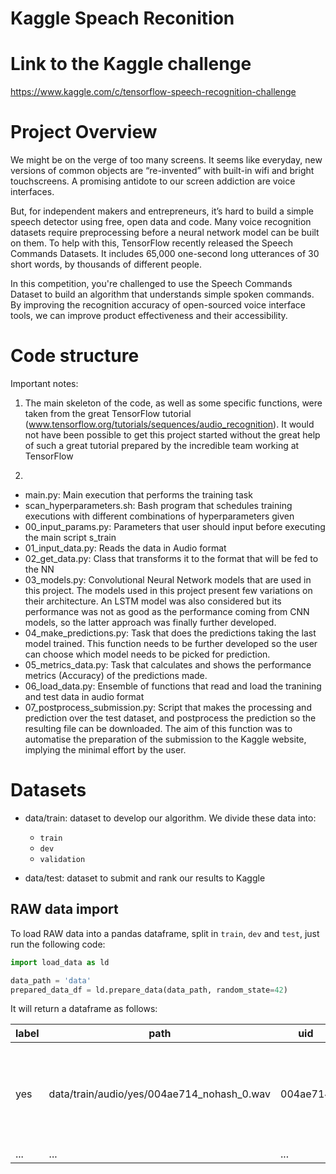 # Kaggle Speach Reconition 

# Link to the Kaggle challenge
https://www.kaggle.com/c/tensorflow-speech-recognition-challenge

# Project Overview
We might be on the verge of too many screens. It seems like everyday, new versions of common objects are “re-invented” with built-in wifi and bright touchscreens. A promising antidote to our screen addiction are voice interfaces.

But, for independent makers and entrepreneurs, it’s hard to build a simple speech detector using free, open data and code. Many voice recognition datasets require preprocessing before a neural network model can be built on them. To help with this, TensorFlow recently released the Speech Commands Datasets. It includes 65,000 one-second long utterances of 30 short words, by thousands of different people.

In this competition, you're challenged to use the Speech Commands Dataset to build an algorithm that understands simple spoken commands. By improving the recognition accuracy of open-sourced voice interface tools, we can improve product effectiveness and their accessibility.

# Code structure

Important notes: 

1) The main skeleton of the code, as well as some specific functions, were taken from the great TensorFlow tutorial (www.tensorflow.org/tutorials/sequences/audio_recognition). It would not have been possible to get this project started without the great help of such a great tutorial prepared by the incredible team working at TensorFlow

2) 

- main.py: Main execution that performs the training task
- scan_hyperparameters.sh: Bash program that schedules training executions with different combinations of hyperparameters given
- 00_input_params.py: Parameters that user should input before executing the main script s_train
- 01_input_data.py: Reads the data in Audio format 
- 02_get_data.py: Class that transforms it to the format that will be fed to the NN
- 03_models.py: Convolutional Neural Network models that are used in this project. The models used in this project present few variations on their architecture. An LSTM model was also considered but its performance was not as good as the performance coming from CNN models, so the latter approach was finally further developed.
- 04_make_predictions.py: Task that does the predictions taking the last model trained. This function needs to be further developed so the user can choose which model needs to be picked for prediction. 
- 05_metrics_data.py: Task that calculates and shows the performance metrics (Accuracy) of the predictions made.
- 06_load_data.py: Ensemble of functions that read and load the tranining and test data in audio format
- 07_postprocess_submission.py: Script that makes the processing and prediction over the test dataset, and postprocess the prediction so the resulting file can be downloaded. The aim of this function was to automatise the preparation of the submission to the Kaggle website, implying the minimal effort by the user. 

# Datasets
* data/train: dataset to develop our algorithm. We divide these data into:
  * ``train``
  * ``dev``
  * ``validation``

* data/test: dataset to submit and rank our results to Kaggle

## RAW data import
To load RAW data into a pandas dataframe, split in `train`, `dev` and `test`, just run the following code:
```python
import load_data as ld

data_path = 'data'
prepared_data_df = ld.prepare_data(data_path, random_state=42)
```

It will return a dataframe as follows:

|label |path |uid |wav |set|
|------|-----|----|----|---|
|yes|data/train/audio/yes/004ae714_nohash_0.wav|004ae714|\[-91, -176, -111, -95, -120, -151, -133, -133,..|train|
|...|...|...|...|...|

